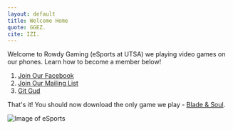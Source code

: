 ```yaml
---
layout: default
title: Welcome Home
quote: GGEZ.
cite: IZI.
---
```


Welcome to Rowdy Gaming (eSports at UTSA) we playing video games on our phones. Learn how to become a member below!

1. [Join Our Facebook](https://www.facebook.com/groups/333557503362963/)
2. [Join Our Mailing List](http://eepurl.com/cd_mEf)
3. [Git Gud](https://kaitlin1.github.io/RowdyGaming/getgood)


That's it! You should now download the only game we play - [Blade & Soul](https://www.bladeandsoul.com).

![Image of eSports](https://scontent-dft4-2.xx.fbcdn.net/t31.0-8/12828998_1680366365557000_8036115313728950505_o.jpg)
